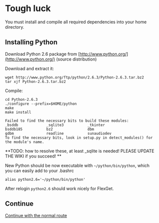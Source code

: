 # Tough luck

You must install and compile all required dependencies into your home directory.

## Installing Python

Download Python 2.6 package from [http://www.python.org/](http://www.python.org/) (source distribution)

Download and extract it:

```
wget http://www.python.org/ftp/python/2.6.3/Python-2.6.3.tar.bz2
tar xjf Python-2.6.3.tar.bz2
```

Compile:

```
cd Python-2.6.3
./configure --prefix=$HOME/python
make
make install
```

```
Failed to find the necessary bits to build these modules:
_bsddb             _sqlite3           _tkinter
bsddb185           bz2                dbm
gdbm               readline           sunaudiodev
To find the necessary bits, look in setup.py in detect_modules() for the module's name.
```

**TODO: how to resolve these, at least _sqlite is needed! PLEASE UPDATE THE WIKI if you succeed! **

New Python should be now executable with `~/python/bin/python`, which you can easily add to your .bashrc

```
alias python2.6='~/python/bin/python'
```

After relogin `python2.6` should work nicely for FlexGet.

## Continue

[Continue with the normal route](/InstallWizard/Linux/NoRoot/InstallVirtualenv)